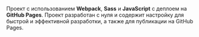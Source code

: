 Проект с использованием **Webpack**, **Sass** и **JavaScript** с деплоем на **GitHub Pages**. Проект разработан с нуля и содержит настройку для быстрой и эффективной разработки, а также для публикации на GitHub Pages.
